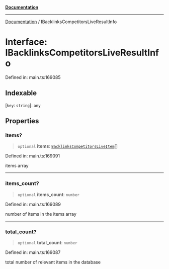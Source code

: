 [**Documentation**](../README.md)

***

[Documentation](../README.md) / IBacklinksCompetitorsLiveResultInfo

# Interface: IBacklinksCompetitorsLiveResultInfo

Defined in: main.ts:169085

## Indexable

\[`key`: `string`\]: `any`

## Properties

### items?

> `optional` **items**: [`BacklinksCompetitorsLiveItem`](../classes/BacklinksCompetitorsLiveItem.md)[]

Defined in: main.ts:169091

items array

***

### items\_count?

> `optional` **items\_count**: `number`

Defined in: main.ts:169089

number of items in the items array

***

### total\_count?

> `optional` **total\_count**: `number`

Defined in: main.ts:169087

total number of relevant items in the database
